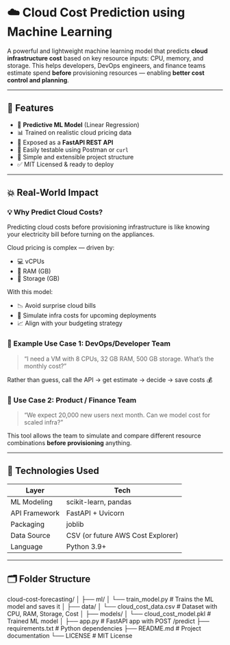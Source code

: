 # ☁️ Cloud Cost Prediction using Machine Learning

A powerful and lightweight machine learning model that predicts **cloud infrastructure cost** based on key resource inputs: CPU, memory, and storage. This helps developers, DevOps engineers, and finance teams estimate spend **before** provisioning resources — enabling **better cost control and planning**.

---

## 🚀 Features

- 🔮 **Predictive ML Model** (Linear Regression)
- 📊 Trained on realistic cloud pricing data
- 🔌 Exposed as a **FastAPI REST API**
- 🧪 Easily testable using Postman or `curl`
- 📁 Simple and extensible project structure
- ✅ MIT Licensed & ready to deploy

---

## 💥 Real-World Impact

### 💡 Why Predict Cloud Costs?

Predicting cloud costs before provisioning infrastructure is like knowing your electricity bill before turning on the appliances.

Cloud pricing is complex — driven by:
- 💻 vCPUs
- 🧠 RAM (GB)
- 💽 Storage (GB)

With this model:
- 📉 Avoid surprise cloud bills
- 🧮 Simulate infra costs for upcoming deployments
- 📈 Align with your budgeting strategy

### 👤 Example Use Case 1: DevOps/Developer Team

> “I need a VM with 8 CPUs, 32 GB RAM, 500 GB storage. What’s the monthly cost?”

Rather than guess, call the API → get estimate → decide → save costs 💰

### 👤 Use Case 2: Product / Finance Team

> “We expect 20,000 new users next month. Can we model cost for scaled infra?”

This tool allows the team to simulate and compare different resource combinations **before provisioning** anything.

---

## 🧠 Technologies Used

| Layer          | Tech                    |
|----------------|-------------------------|
| ML Modeling    | scikit-learn, pandas    |
| API Framework  | FastAPI + Uvicorn       |
| Packaging      | joblib                  |
| Data Source    | CSV (or future AWS Cost Explorer) |
| Language       | Python 3.9+             |

---

## 🗂️ Folder Structure

cloud-cost-forecasting/
│
├── ml/
│ └── train_model.py # Trains the ML model and saves it
│
├── data/
│ └── cloud_cost_data.csv # Dataset with CPU, RAM, Storage, Cost
│
├── models/
│ └── cloud_cost_model.pkl # Trained ML model
│
├── app.py # FastAPI app with POST /predict
├── requirements.txt # Python dependencies
├── README.md # Project documentation
└── LICENSE # MIT License

